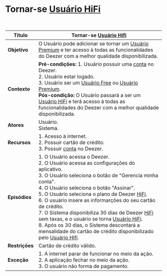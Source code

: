 # Tornar-se [Usuário HiFi](/modelagem/lexico#usuario-hifi) 

<br />

|Título|Tornar-se [Usuário Hifi](/modelagem/lexico#usuario-hifi) |
|----------|------------- |
|**Objetivo**|O Usuário pode adicionar se tornar um [Usuário Premium](/modelagem/lexico#usuario-premium) e ter acesso à todas as funcionalidades do Deezer com a melhor qualidade disponibilizada.|
|**Contexto**|**Pré-condições:** 1. Usuário possuir uma [conta](/modelagem/lexico#conta) no Deezer.<br>2. Usuário estar logado.<br>3. Usuário ser um [Usuário Free](/modelagem/lexico#usuario-free) ou [Usuário Premium](/modelagem/lexico#usuario-premium).<br/>**Pós-condição:** O Usuário passará a ser um [Usuário HiFi](/modelagem/lexico#usuario-premium) e terá acesso à todas as funcionalidades do Deezer com a melhor qualidade disponibilizada.|
|**Atores**|Usuário.<br>Sistema.|
|**Recursos**|1. Acesso à internet.<br>2. Possuir cartão de crédito.<br>3. Possuir [conta](/modelagem/lexico#conta) no Deezer.|
|**Episódios**|1. O Usuário acessa o Deezer.<br />2. O Usuário acessa as configurações do aplicativo.<br />3. O Usuário seleciona o botão de "Gerencia minha conta".<br />4. O Usuário seleciona o botão "Assinar".<br />5. O Usuário seleciona o plano de Deezer [HiFi](/modelagem/lexico#hifi).<br />6. O usuário insere as informarções do seu cartão de crédito.<br>7. O Sistema disponibiliza 30 dias de Deezer [HiFi](/modelagem/lexico#hifi) sem taxas, e o usuário se torna [Usuário HiFi](/modelagem/lexico#usuario-hifi).<br>8. Após os 30 dias, o Sistema descontará a mensalidade do cartão de crédito disponibilizado pelo [Usuário Hifi](/modelagem/lexico#usuario-hifi).|
|**Restrições**|Cartão de crédito válido.|
|**Exceção**|1. A internet parar de funcionar no meio da ação.<br /> 2. A aplicação fechar no meio da ação.<br>3. O usuário não forma de pagamento.
